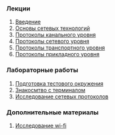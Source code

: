 ### Лекции

1. [Введение](./ta43_intro.svg)
1. [Основы сетевых технологий](./ta43_network.svg)
1. [Протоколы канального уровня](./ta43_data_link_protocols.svg)
1. [Протоколы сетевого уровня]()
1. [Протоколы транспортного уровня]()
1. [Протоколы прикладного уровня]()

### Лабораторные работы

1. [Подготовка тестового окружения](./ta43_lab_env.svg)
1. [Знакосмтво с терминалом](./ta43_lab_terminal.svg)
1. [Исследование сетевых протоколов](./ta43_lab_protocols.svg)


### Дополнительные материалы

1. [Исследование wi-fi](./ta43_wi-fi.svg)

